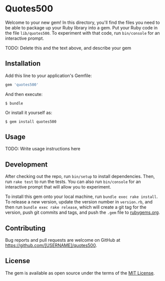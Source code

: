 # Quotes500

Welcome to your new gem! In this directory, you'll find the files you need to be able to package up your Ruby library into a gem. Put your Ruby code in the file `lib/quotes500`. To experiment with that code, run `bin/console` for an interactive prompt.

TODO: Delete this and the text above, and describe your gem

## Installation

Add this line to your application's Gemfile:

```ruby
gem 'quotes500'
```

And then execute:

    $ bundle

Or install it yourself as:

    $ gem install quotes500

## Usage

TODO: Write usage instructions here

## Development

After checking out the repo, run `bin/setup` to install dependencies. Then, run `rake test` to run the tests. You can also run `bin/console` for an interactive prompt that will allow you to experiment.

To install this gem onto your local machine, run `bundle exec rake install`. To release a new version, update the version number in `version.rb`, and then run `bundle exec rake release`, which will create a git tag for the version, push git commits and tags, and push the `.gem` file to [rubygems.org](https://rubygems.org).

## Contributing

Bug reports and pull requests are welcome on GitHub at https://github.com/[USERNAME]/quotes500.


## License

The gem is available as open source under the terms of the [MIT License](http://opensource.org/licenses/MIT).

